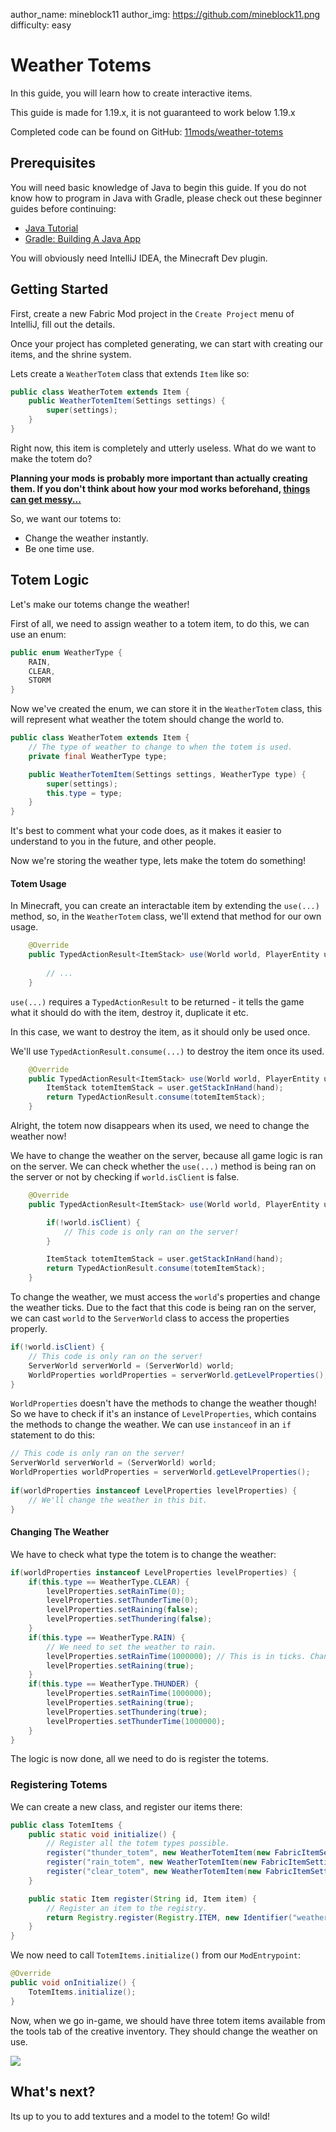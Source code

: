 author_name: mineblock11
author_img: https://github.com/mineblock11.png
difficulty: easy

# Weather Totems

In this guide, you will learn how to create interactive items.

This guide is made for 1.19.x, it is not guaranteed to work below 1.19.x

Completed code can be found on GitHub: [11mods/weather-totems](https://github.com/11mods/weather-totems)

## Prerequisites

You will need basic knowledge of Java to begin this guide. If you do not know how to program in Java with Gradle, please check out these beginner guides before continuing:

- [Java Tutorial](https://www.w3schools.com/java/)
- [Gradle: Building A Java App](https://www.baeldung.com/gradle-building-a-java-app)

You will obviously need IntelliJ IDEA, the Minecraft Dev plugin.

## Getting Started

First, create a new Fabric Mod project in the `Create Project` menu of IntelliJ, fill out the details.

Once your project has completed generating, we can start with creating our items, and the shrine system.

Lets create a `WeatherTotem` class that extends `Item` like so:

```java
public class WeatherTotem extends Item {
    public WeatherTotemItem(Settings settings) {
        super(settings);
    }
}
```

Right now, this item is completely and utterly useless. What do we want to make the totem do?

**Planning your mods is probably more important than actually creating them. If you don't think about how your mod works beforehand, [things can get messy...](https://github.com/11mods/FabricGlass/blob/60716be110ac08e30db2fb2c5812f46ef2b4d9f4/src/main/java/mine/block/glass/blocks/entity/ProjectionBlockBase.java#L150-L265)**

So, we want our totems to:

- Change the weather instantly.
- Be one time use.

## Totem Logic

Let's make our totems change the weather!

First of all, we need to assign weather to a totem item, to do this, we can use an enum:

```java
public enum WeatherType {
    RAIN,
    CLEAR,
    STORM
}
```

Now we've created the enum, we can store it in the `WeatherTotem` class, this will represent what weather the totem should change the world to.

```java
public class WeatherTotem extends Item {
    // The type of weather to change to when the totem is used.
    private final WeatherType type;

    public WeatherTotemItem(Settings settings, WeatherType type) {
        super(settings);
        this.type = type;
    }
}
```

It's best to comment what your code does, as it makes it easier to understand to you in the future, and other people.

Now we're storing the weather type, lets make the totem do something!

#### Totem Usage

In Minecraft, you can create an interactable item by extending the `use(...)` method, so, in the `WeatherTotem` class, we'll extend that method for our own usage.

```java
    @Override
    public TypedActionResult<ItemStack> use(World world, PlayerEntity user, Hand hand) {
    
        // ...
    }
```

`use(...)` requires a `TypedActionResult` to be returned - it tells the game what it should do with the item, destroy it, duplicate it etc.

In this case, we want to destroy the item, as it should only be used once.

We'll use `TypedActionResult.consume(...)` to destroy the item once its used.

```java
    @Override
    public TypedActionResult<ItemStack> use(World world, PlayerEntity user, Hand hand) {
        ItemStack totemItemStack = user.getStackInHand(hand);
        return TypedActionResult.consume(totemItemStack);
    }
```

Alright, the totem now disappears when its used, we need to change the weather now!

We have to change the weather on the server, because all game logic is ran on the server. We can check whether the `use(...)` method is being ran on the server or not by checking if `world.isClient` is false.

```java
    @Override
    public TypedActionResult<ItemStack> use(World world, PlayerEntity user, Hand hand) {

        if(!world.isClient) {
            // This code is only ran on the server!
        }

        ItemStack totemItemStack = user.getStackInHand(hand);
        return TypedActionResult.consume(totemItemStack);
    }
```

To change the weather, we must access the `world`'s properties and change the weather ticks. Due to the fact that this code is being ran on the server, we can cast `world` to the `ServerWorld` class to access the properties properly.

```java
if(!world.isClient) {
    // This code is only ran on the server!
    ServerWorld serverWorld = (ServerWorld) world;
    WorldProperties worldProperties = serverWorld.getLevelProperties();
}
```

`WorldProperties` doesn't have the methods to change the weather though! So we have to check if it's an instance of `LevelProperties`, which contains the methods to change the weather. We can use `instanceof` in an `if` statement to do this:

```java
// This code is only ran on the server!
ServerWorld serverWorld = (ServerWorld) world;
WorldProperties worldProperties = serverWorld.getLevelProperties();
            
if(worldProperties instanceof LevelProperties levelProperties) {
    // We'll change the weather in this bit.
}
```

#### Changing The Weather

We have to check what type the totem is to change the weather:

```java
if(worldProperties instanceof LevelProperties levelProperties) {
    if(this.type == WeatherType.CLEAR) {
        levelProperties.setRainTime(0);
        levelProperties.setThunderTime(0);
        levelProperties.setRaining(false);
        levelProperties.setThundering(false);
    }
    if(this.type == WeatherType.RAIN) {
        // We need to set the weather to rain.
        levelProperties.setRainTime(1000000); // This is in ticks. Change it if you want. 20 ticks = 1 second
        levelProperties.setRaining(true);
    }
    if(this.type == WeatherType.THUNDER) {
        levelProperties.setRainTime(1000000);
        levelProperties.setRaining(true);
        levelProperties.setThundering(true);
        levelProperties.setThunderTime(1000000);
    }
}
```

The logic is now done, all we need to do is register the totems.

### Registering Totems

We can create a new class, and register our items there:

```java
public class TotemItems {
    public static void initialize() {
        // Register all the totem types possible.
        register("thunder_totem", new WeatherTotemItem(new FabricItemSettings().group(ItemGroup.TOOLS), WeatherType.THUNDER));
        register("rain_totem", new WeatherTotemItem(new FabricItemSettings().group(ItemGroup.TOOLS), WeatherType.RAIN));
        register("clear_totem", new WeatherTotemItem(new FabricItemSettings().group(ItemGroup.TOOLS), WeatherType.CLEAR));
    }

    public static Item register(String id, Item item) {
        // Register an item to the registry.
        return Registry.register(Registry.ITEM, new Identifier("weathertotems", id), item);
    }
}
```

We now need to call `TotemItems.initialize()` from our `ModEntrypoint`:

```java
@Override
public void onInitialize() {
    TotemItems.initialize();
}
```

Now, when we go in-game, we should have three totem items available from the tools tab of the creative inventory. They should change the weather on use.

![](/images/totem/rain-totem.gif)

## What's next?

Its up to you to add textures and a model to the totem! Go wild!